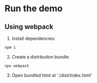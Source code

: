 # Run the demo

## Using webpack

1. Install dependencies:

```bash
npm i
```

2. Create a distribution bundle:

```bash
npx webpack
```

3. Open bundled html at './dist/index.html'